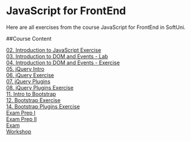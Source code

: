 # JavaScript for FrontEnd
Here are all exercises from the course JavaScript for FrontEnd in SoftUni.

##Course Content

[02. Introduction to JavaScript Exercise](https://github.com/Svetloslav15/JavaScript-for-Front-End/tree/master/02.%20Introduction%20to%20JavaScript%20Exercise)</br>
[03. Introduction to DOM and Events - Lab](https://github.com/Svetloslav15/JavaScript-for-Front-End/tree/master/03.%20Introduction%20to%20DOM%20and%20Events%20-%20Lab)</br>
[04. Introduction to DOM and Events - Exercise](https://github.com/Svetloslav15/JavaScript-for-Front-End/tree/master/04.%20Introduction%20to%20DOM%20and%20Events%20-%20Exercise)</br>
[05. jQuery Intro](https://github.com/Svetloslav15/JavaScript-for-Front-End/tree/master/05.%20jQuery%20Intro)</br>
[06. jQuery Exercise](https://github.com/Svetloslav15/JavaScript-for-Front-End/tree/master/06.%20jQuery%20Exercise)</br>
[07. jQuery Plugins](https://github.com/Svetloslav15/JavaScript-for-Front-End/tree/master/07.%20jQuery%20Plugins)</br>
[08. jQuery Plugins Exercise](https://github.com/Svetloslav15/JavaScript-for-Front-End/tree/master/08.%20jQuery%20Plugins%20Exercise)</br>
[11. Intro to Bootstrap](https://github.com/Svetloslav15/JavaScript-for-Front-End/tree/master/11.%20Intro%20to%20Bootstrap)</br>
[12. Bootstrap Exercise](https://github.com/Svetloslav15/JavaScript-for-Front-End/tree/master/12.%20Bootstrap%20Exercise)</br>
[14. Bootstrap Plugins Exercise](https://github.com/Svetloslav15/JavaScript-for-Front-End/tree/master/14.%20Bootstrap%20Plugins%20Exercise)</br>
[Exam Prep I](https://github.com/Svetloslav15/JavaScript-for-Front-End/tree/master/Exam%20Prep%20I)</br>
[Exam Prep II](https://github.com/Svetloslav15/JavaScript-for-Front-End/tree/master/Exam%20Prep%20II)</br>
[Exam](https://github.com/Svetloslav15/JavaScript-for-Front-End/tree/master/Exam)</br>
[Workshop](https://github.com/Svetloslav15/JavaScript-for-Front-End/tree/master/Workshop)</br>
